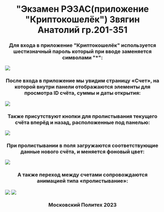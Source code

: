 <h1 align="center">"Экзамен РЭЗАС(приложение "Криптокошелёк") Звягин Анатолий гр.201-351</h1>

<h3 align="center">Для входа в приложение "Криптокошелёк" используется шестизначный пароль который при вводе заменяется символами "*":</h3>
<img align="center" src="https://github.com/BASTION8/201_351_Zvyagin/assets/49448697/13fc43ed-7b5f-47e3-a69c-7af5ca3552fd"/>

<h3 align="center">После входа в приложение мы увидим страницу «Счет», на которой внутри панели отображаются элементы для просмотра ID счёта, суммы и даты открытия:</h3> 
<img align="center" src="https://github.com/BASTION8/201_351_Zvyagin/assets/49448697/1756ce05-07de-47b0-8af7-c3b03a0d2972"/>

<h3 align="center">Также присутствуют кнопки для пролистывания текущего счёта вперёд и назад, расположенные под панелью:</h3>
<img align="center" src="https://github.com/BASTION8/201_351_Zvyagin/assets/49448697/b7013b5f-d9b3-47ac-9792-9eaf84b05560"/>

<h3 align="center">При пролистывании в поля загружаются соответствующие данные нового счёта, и меняется фоновый цвет:</h3>
<img align="center" src="https://github.com/BASTION8/201_351_Zvyagin/assets/49448697/f4804898-2208-40fa-9542-f467a5e26010"/>

<h3 align="center">А также переход между счетами сопровождаются анимацией типа «пролистывание»:</h3>
<img align="center" src="https://github.com/BASTION8/201_351_Zvyagin/assets/49448697/81dfdc8f-f2d6-43de-b581-660debd4d29f"/>
<img align="center" src="https://github.com/BASTION8/201_351_Zvyagin/assets/49448697/acd9996e-5e2f-4703-aada-bd0765d548c7"/>

<h3 align="center">Московский Политех 2023</h3>
